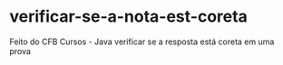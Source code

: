 # verificar-se-a-nota-est-coreta
Feito do CFB Cursos - Java verificar se a resposta está coreta em uma prova
